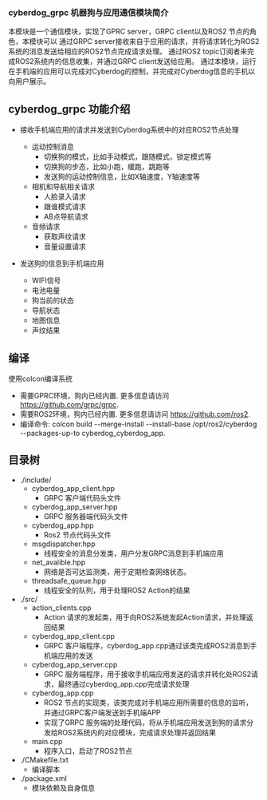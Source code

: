 ### cyberdog_grpc 机器狗与应用通信模块简介
本模块是一个通信模块，实现了GPRC server，GRPC client以及ROS2 节点的角色，本模块可以
通过GRPC server接收来自于应用的请求，并将请求转化为ROS2系统的消息发送给相应的ROS2节点完成请求处理。
通过ROS2 topic订阅者来完成ROS2系统内的信息收集，并通过GRPC client发送给应用。
通过本模块，运行在手机端的应用可以完成对Cyberdog的控制，并完成对Cyberdog信息的手机以向用户展示。

## cyberdog_grpc 功能介绍

* 接收手机端应用的请求并发送到Cyberdog系统中的对应ROS2节点处理
    *  运动控制消息
        *  切换狗的模式，比如手动模式，跟随模式，锁定模式等
        *  切换狗的步态，比如小跑，缓跑，跳跑等
        *  发送狗的运动控制信息，比如X轴速度，Y轴速度等
    *  相机和导航相关请求
        * 人脸录入请求
        * 跟谁模式请求
        * AB点导航请求
    *  音频请求
        *   获取声纹请求
        *   音量设置请求

* 发送狗的信息到手机端应用
    *  WIFI信号
    *  电池电量
    *  狗当前的状态
    *  导航状态
    *  地图信息
    *  声纹结果

## 编译
使用colcon编译系统

*   需要GPRC环境，狗内已经内置. 更多信息请访问 https://github.com/grpc/grpc.
*   需要ROS2环境，狗内已经内置. 更多信息请访问 https://github.com/ros2.
*   编译命令: colcon build --merge-install --install-base /opt/ros2/cyberdog --packages-up-to cyberdog_cyberdog_app.

## 目录树
*   ./include/
    *   cyberdog_app_client.hpp
        *   GRPC 客户端代码头文件
    *   cyberdog_app_server.hpp
        *   GRPC 服务器端代码头文件
    *   cyberdog_app.hpp
        *   Ros2 节点代码头文件
    *   msgdispatcher.hpp
        *   线程安全的消息分发类，用户分发GRPC消息到手机端应用
    *   net_avalible.hpp
        *   网络是否可达监测类，用于定期检查网络状态。
    *   threadsafe_queue.hpp
        *   线程安全的队列，用于处理ROS2 Action的结果
*   ./src/
    *   action_clients.cpp
        *   Action 请求的发起类，用于向ROS2系统发起Action请求，并处理返回结果   
    *   cyberdog_app_client.cpp
        *   GRPC 客户端程序，cyberdog_app.cpp通过该类完成ROS2消息到手机端应用的发送
    *   cyberdog_app_server.cpp
        *   GRPC 服务端程序，用于接收手机端应用发送的请求并转化处ROS2请求，最终通过cyberdog_app.cpp完成请求处理
    *   cyberdog_app.cpp
        *   ROS2 节点的实现类，该类完成对手机端应用所需要的信息的监听，并通过GRPC客户端发送到手机端APP
        *   实现了GRPC 服务端的处理代码，将从手机端应用发送到狗的请求分发给ROS2系统内的对应模块，完成请求处理并返回结果
    *   main.cpp
        *   程序入口，启动了ROS2节点
*   ./CMakefile.txt
    *   编译脚本
*   ./package.xml
    *   模块依赖及自身信息
